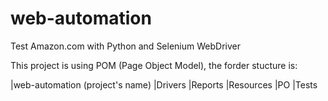 # web-automation
Test Amazon.com with Python and Selenium WebDriver

This project is using POM (Page Object Model), the forder stucture is:

|web-automation (project's name)
	|Drivers
	|Reports
	|Resources	|PO
	|Tests		 